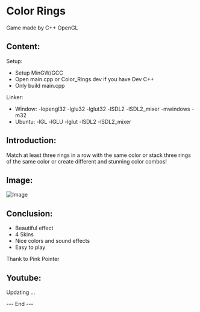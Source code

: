 # Color Rings

Game made by C++ OpenGL

## Content:

Setup:
- Setup MinGW/GCC
- Open main.cpp or Color_Rings.dev if you have Dev C++
- Only build main.cpp

Linker:
- Window: -lopengl32 -lglu32 -lglut32 -lSDL2 -lSDL2_mixer -mwindows -m32
- Ubuntu: -lGL -lGLU -lglut -lSDL2 -lSDL2_mixer

## Introduction:

Match at least three rings in a row with the same color or stack three rings of the same color or create different and stunning color combos!

## Image:

![Image](https://i.imgur.com/K2ISCAM.png)

## Conclusion:

- Beautiful effect
- 4 Skins
- Nice colors and sound effects
- Easy to play

Thank to Pink Pointer

## Youtube:

Updating ...

--- End ---
